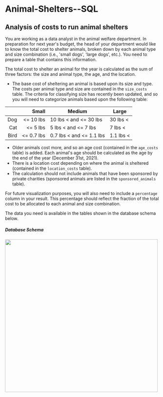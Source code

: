 # Animal-Shelters--SQL
## Analysis of costs to run animal shelters
<p>You are working as a data analyst in the animal welfare department. In preparation for next year's budget, the head of your department would like to know the total cost to shelter animals, broken down by each animal type and size combination (i.e., 'small dogs', 'large dogs', etc.). You need to prepare a table that contains this information.</p>
<p>The total cost to shelter an animal for the year is calculated as the sum of three factors: the size and animal type, the age, and the location.</p>
<ul>
<li>The base cost of sheltering an animal is based upon its size and type. The costs per animal type and size are contained in the <code>size_costs</code> table. The criteria for classifying size has recently been updated, and so you will need to categorize animals based upon the following table:</li>
</ul>
<table>
<thead>
<tr>
<th style="text-align:right;"></th>
<th style="text-align:right;">Small</th>
<th>Medium</th>
<th>Large</th>
</tr>
</thead>
<tbody>
<tr>
<td style="text-align:right;">Dog</td>
<td style="text-align:right;">&lt;= 10 lbs</td>
<td>10 lbs &lt; and &lt;= 30 lbs</td>
<td>30 lbs &lt;</td>
</tr>
<tr>
<td style="text-align:right;">Cat</td>
<td style="text-align:right;">&lt;= 5 lbs</td>
<td>5 lbs &lt; and &lt;= 7 lbs</td>
<td>7 lbs &lt;</td>
</tr>
<tr>
<td style="text-align:right;">Bird</td>
<td style="text-align:right;">&lt;= 0.7 lbs</td>
<td>0.7 lbs &lt; and &lt;= 1.1 lbs</td>
<td>1.1 lbs &lt;</td>
</tr>
</tbody>
</table>
<ul>
<li>Older animals cost more, and so an age cost (contained in the <code>age_costs</code> table) is added. Each animal's age should be calculated as the age by the end of the year (December 31st, 2021).</li>
<li>There is a location cost depending on where the animal is sheltered (contained in the <code>location_costs</code> table). </li>
<li>The calculation should not include animals that have been sponsored by private charities (sponsored animals are listed in the <code>sponsored_animals</code> table).</li>
</ul>
<p>For future visualization purposes, you will also need to include a <code>percentage</code> column in your result. This percentage should reflect the fraction of the total cost to be allocated to each animal and size combination.</p>
<p>The data you need is available in the tables shown in the database schema below.</p>
<h5 id="databaseschema">Database Schema</h5>
<p><img src="https://assets.datacamp.com/production/repositories/5934/datasets/a946a159c0024ee0995f7a030f2c0cf802203835/diagram.PNG" width="500" height="500"> </p>